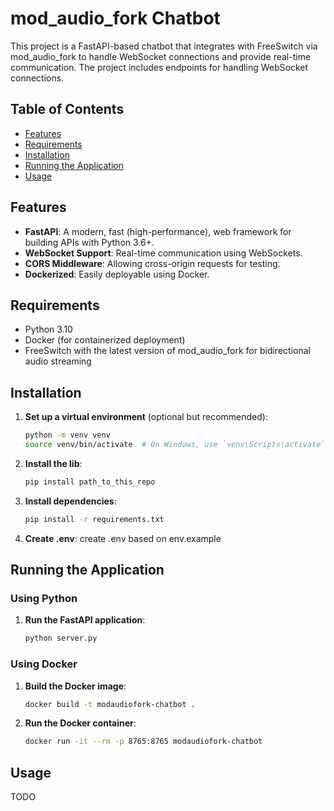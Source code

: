# mod_audio_fork Chatbot

This project is a FastAPI-based chatbot that integrates with FreeSwitch via mod_audio_fork to handle WebSocket connections and provide real-time communication. The project includes endpoints for handling WebSocket connections.

## Table of Contents

- [Features](#features)
- [Requirements](#requirements)
- [Installation](#installation)
- [Running the Application](#running-the-application)
- [Usage](#usage)

## Features

- **FastAPI**: A modern, fast (high-performance), web framework for building APIs with Python 3.6+.
- **WebSocket Support**: Real-time communication using WebSockets.
- **CORS Middleware**: Allowing cross-origin requests for testing.
- **Dockerized**: Easily deployable using Docker.

## Requirements

- Python 3.10
- Docker (for containerized deployment)
- FreeSwitch with the latest version of mod_audio_fork for bidirectional audio streaming

## Installation

1. **Set up a virtual environment** (optional but recommended):
    ```sh
    python -m venv venv
    source venv/bin/activate  # On Windows, use `venv\Scripts\activate`
    ```

2. **Install the lib**:
    ```sh
    pip install path_to_this_repo
    ```

3. **Install dependencies**:
    ```sh
    pip install -r requirements.txt
    ```

4. **Create .env**:
    create .env based on env.example


## Running the Application

### Using Python

1. **Run the FastAPI application**:
    ```sh
    python server.py
    ```

### Using Docker

1. **Build the Docker image**:
    ```sh
    docker build -t modaudiofork-chatbot .
    ```

2. **Run the Docker container**:
    ```sh
    docker run -it --rm -p 8765:8765 modaudiofork-chatbot
    ```
## Usage

TODO
